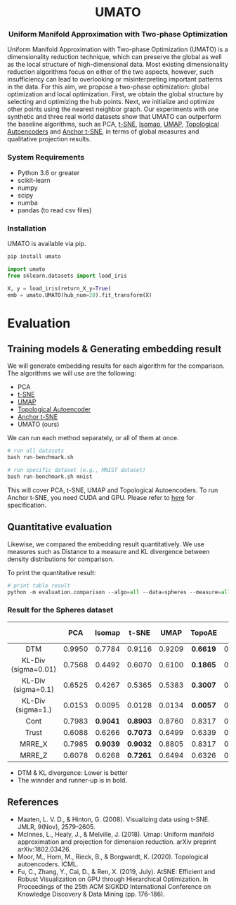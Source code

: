 <p align="center">
  <h1 align="center">UMATO</h1>
	<h3 align="center">Uniform Manifold Approximation with Two-phase Optimization</h3>
</p>





Uniform Manifold Approximation with Two-phase Optimization (UMATO) is a dimensionality reduction technique, which can preserve the global as well as the local structure of high-dimensional data. Most existing dimensionality reduction algorithms focus on either of the two aspects, however, such insufficiency can lead to overlooking or misinterpreting important patterns in the data. For this aim, we propose a two-phase optimization: global optimization and local optimization. First, we obtain the global structure by selecting and optimizing the hub points.
Next, we initialize and optimize other points using the nearest neighbor graph. Our experiments with one synthetic and three real world datasets show that UMATO can outperform the baseline algorithms, such as PCA, [t-SNE](https://lvdmaaten.github.io/tsne/), [Isomap](https://scikit-learn.org/stable/modules/generated/sklearn.manifold.Isomap.html), [UMAP](https://github.com/lmcinnes/umap), [Topological Autoencoders](https://github.com/BorgwardtLab/topological-autoencoders) and [Anchor t-SNE](https://github.com/ZJULearning/AtSNE), in terms of global measures and qualitative projection results.

### System Requirements
- Python 3.6 or greater
- scikit-learn
- numpy
- scipy
- numba
- pandas (to read csv files)

### Installation 

UMATO is available via pip.

```sh
pip install umato
```

```python
import umato
from sklearn.datasets import load_iris

X, y = load_iris(return_X_y=True)
emb = umato.UMATO(hub_num=20).fit_transform(X)
```

# Evaluation

## Training models & Generating embedding result
We will generate embedding results for each algorithm for the comparison. The algorithms we will use are the following:
- PCA
- [t-SNE](https://lvdmaaten.github.io/tsne/)
- [UMAP](https://github.com/lmcinnes/umap)
- [Topological Autoencoder](https://github.com/BorgwardtLab/topological-autoencoders)
- [Anchor t-SNE](https://github.com/ZJULearning/AtSNE)
- UMATO (ours)

We can run each method separately, or all of them at once.
```python
# run all datasets
bash run-benchmark.sh

# run specific dataset (e.g., MNIST dataset)
bash run-benchmark.sh mnist
```
This will cover PCA, t-SNE, UMAP and Topological Autoencoders. To run Anchor t-SNE, you need CUDA and GPU. Please refer to [here](https://github.com/ZJULearning/AtSNE) for specification.




## Quantitative evaluation
Likewise, we compared the embedding result quantitatively. We use measures such as Distance to a measure and KL divergence between density distributions for comparison.

To print the quantitative result:
```python
# print table result
python -m evaluation.comparison --algo=all --data=spheres --measure=all
```

### Result for the Spheres dataset

|                     |  PCA   | Isomap | t-SNE  |  UMAP  | TopoAE | At-SNE |  UMATO (ours) |
| :-----------------: | :----: | :----: | :----: | :----: | :----: | :----: | :-----------: |
| DTM                 | 0.9950 | 0.7784 | 0.9116 | 0.9209 | __0.6619__ | 0.9448 | __0.3849__    |
| KL-Div (sigma=0.01) | 0.7568 | 0.4492 | 0.6070 | 0.6100 | __0.1865__ | 0.6584 | __0.1569__    |
| KL-Div (sigma=0.1)  | 0.6525 | 0.4267 | 0.5365 | 0.5383 | __0.3007__ | 0.5712 | __0.1333__    |
| KL-Div (sigma=1.)   | 0.0153 | 0.0095 | 0.0128 | 0.0134 | __0.0057__ | 0.0138 | __0.0008__    |
| Cont                | 0.7983 | __0.9041__ | __0.8903__ | 0.8760 | 0.8317 | 0.8721 | 0.7884    |
| Trust               | 0.6088 | 0.6266 | __0.7073__ | 0.6499 | 0.6339 | 0.6433 | __0.6558__    |
| MRRE_X              | 0.7985 | __0.9039__ | __0.9032__ | 0.8805 | 0.8317 | 0.8768 | 0.7887    |
| MRRE_Z              | 0.6078 | 0.6268 | __0.7261__ | 0.6494 | 0.6326 | 0.6424 | __0.6557__    |

- DTM & KL divergence: Lower is better
- The winnder and runner-up is in bold.


## References
- Maaten, L. V. D., & Hinton, G. (2008). Visualizing data using t-SNE. JMLR, 9(Nov), 2579-2605.
- McInnes, L., Healy, J., & Melville, J. (2018). Umap: Uniform manifold approximation and projection for dimension reduction. arXiv preprint arXiv:1802.03426.
- Moor, M., Horn, M., Rieck, B., & Borgwardt, K. (2020). Topological autoencoders. ICML.
- Fu, C., Zhang, Y., Cai, D., & Ren, X. (2019, July). AtSNE: Efficient and Robust Visualization on GPU through Hierarchical Optimization. In Proceedings of the 25th ACM SIGKDD International Conference on Knowledge Discovery & Data Mining (pp. 176-186).
